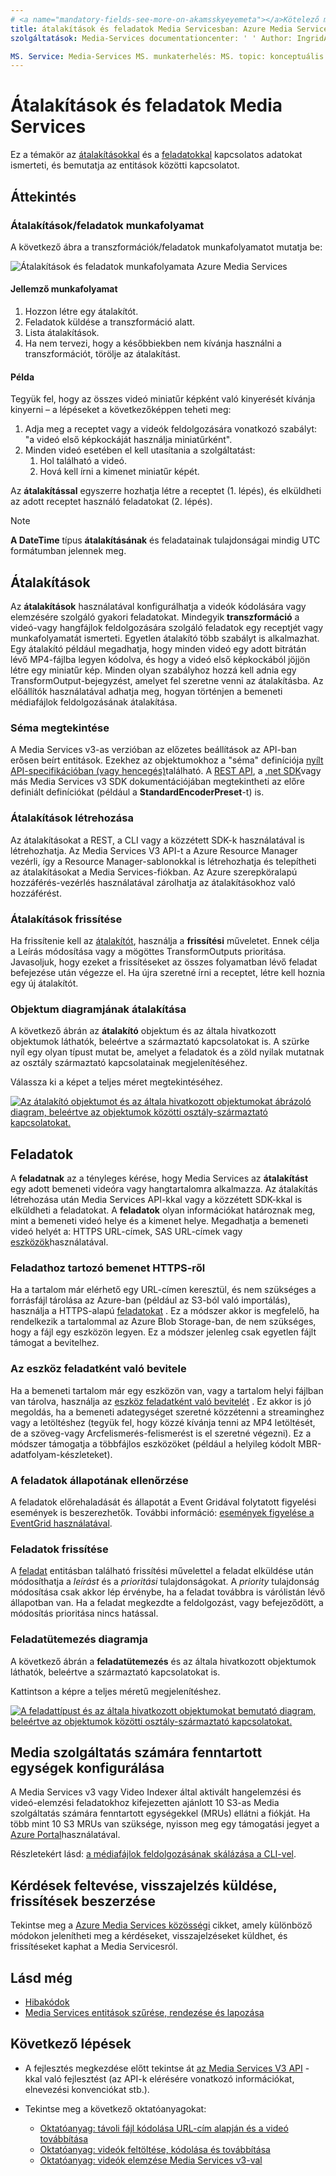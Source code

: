 ```yaml
---
# <a name="mandatory-fields-see-more-on-akamsskyeyemeta"></a>Kötelező mezők. További információ: aka.ms/skyeye/meta.
title: átalakítások és feladatok Media Servicesban: Azure Media Services Leírás: megtudhatja, hogyan hozhat létre átalakítókat a videók feldolgozásához szükséges szabályok leírásához Azure Media Servicesban.
szolgáltatások: Media-Services documentationcenter: ' ' Author: IngridAtMicrosoft Manager: femila Editor: ' '

MS. Service: Media-Services MS. munkaterhelés: MS. topic: konceptuális MS. Date: 08/19/2019 MS. Author: inhenkel
---
```


# <a name="transforms-and-jobs-in-media-services"></a>Átalakítások és feladatok Media Services

Ez a témakör az [átalakításokkal](/rest/api/media/transforms) és a [feladatokkal](/rest/api/media/jobs) kapcsolatos adatokat ismerteti, és bemutatja az entitások közötti kapcsolatot.

## <a name="overview"></a>Áttekintés

### <a name="transformsjobs-workflow"></a>Átalakítások/feladatok munkafolyamat

A következő ábra a transzformációk/feladatok munkafolyamatot mutatja be:

![Átalakítások és feladatok munkafolyamata Azure Media Services](./media/encoding/transforms-jobs.png)

#### <a name="typical-workflow"></a>Jellemző munkafolyamat

1. Hozzon létre egy átalakítót.
2. Feladatok küldése a transzformáció alatt.
3. Lista átalakítások.
4. Ha nem tervezi, hogy a későbbiekben nem kívánja használni a transzformációt, törölje az átalakítást.

#### <a name="example"></a>Példa

Tegyük fel, hogy az összes videó miniatűr képként való kinyerését kívánja kinyerni – a lépéseket a következőképpen teheti meg:

1. Adja meg a receptet vagy a videók feldolgozására vonatkozó szabályt: "a videó első képkockáját használja miniatűrként".
2. Minden videó esetében el kell utasítania a szolgáltatást:
    1. Hol található a videó.
    2. Hová kell írni a kimenet miniatűr képét.

Az **átalakítással** egyszerre hozhatja létre a receptet (1. lépés), és elküldheti az adott receptet használó feladatokat (2. lépés).

> [!NOTE]
> **A DateTime** típus **átalakításának** és feladatainak tulajdonságai mindig UTC formátumban jelennek meg.

## <a name="transforms"></a>Átalakítások

Az **átalakítások** használatával konfigurálhatja a videók kódolására vagy elemzésére szolgáló gyakori feladatokat. Mindegyik **transzformáció** a videó-vagy hangfájlok feldolgozására szolgáló feladatok egy receptjét vagy munkafolyamatát ismerteti. Egyetlen átalakító több szabályt is alkalmazhat. Egy átalakító például megadhatja, hogy minden videó egy adott bitrátán lévő MP4-fájlba legyen kódolva, és hogy a videó első képkockából jöjjön létre egy miniatűr kép. Minden olyan szabályhoz hozzá kell adnia egy TransformOutput-bejegyzést, amelyet fel szeretne venni az átalakításba. Az előállítók használatával adhatja meg, hogyan történjen a bemeneti médiafájlok feldolgozásának átalakítása.

### <a name="viewing-schema"></a>Séma megtekintése

A Media Services v3-as verzióban az előzetes beállítások az API-ban erősen beírt entitások. Ezekhez az objektumokhoz a "séma" definíciója [nyílt API-specifikációban (vagy hencegés)](https://github.com/Azure/azure-rest-api-specs/tree/master/specification/mediaservices/resource-manager/Microsoft.Media/stable/2018-07-01)található. A [REST API](/rest/api/media/transforms/createorupdate#standardencoderpreset), a [.net SDK](/dotnet/api/microsoft.azure.management.media.models.standardencoderpreset?view=azure-dotnet)vagy más Media Services v3 SDK dokumentációjában megtekintheti az előre definiált definíciókat (például a **StandardEncoderPreset**-t) is.

### <a name="creating-transforms"></a>Átalakítások létrehozása

Az átalakításokat a REST, a CLI vagy a közzétett SDK-k használatával is létrehozhatja. Az Media Services V3 API-t a Azure Resource Manager vezérli, így a Resource Manager-sablonokkal is létrehozhatja és telepítheti az átalakításokat a Media Services-fiókban. Az Azure szerepköralapú hozzáférés-vezérlés használatával zárolhatja az átalakításokhoz való hozzáférést.

### <a name="updating-transforms"></a>Átalakítások frissítése

Ha frissítenie kell az [átalakítót](/rest/api/media/transforms), használja a **frissítési** műveletet. Ennek célja a Leírás módosítása vagy a mögöttes TransformOutputs prioritása. Javasoljuk, hogy ezeket a frissítéseket az összes folyamatban lévő feladat befejezése után végezze el. Ha újra szeretné írni a receptet, létre kell hoznia egy új átalakítót.

### <a name="transform-object-diagram"></a>Objektum diagramjának átalakítása

A következő ábrán az **átalakító** objektum és az általa hivatkozott objektumok láthatók, beleértve a származtató kapcsolatokat is. A szürke nyíl egy olyan típust mutat be, amelyet a feladatok és a zöld nyilak mutatnak az osztály származtató kapcsolatainak megjelenítéséhez.

Válassza ki a képet a teljes méret megtekintéséhez.  

[![Az átalakító objektumot és az általa hivatkozott objektumokat ábrázoló diagram, beleértve az objektumok közötti osztály-származtató kapcsolatokat.](./media/api-diagrams/transform-small.png)](./media/api-diagrams/transform-large.png#lightbox)

## <a name="jobs"></a>Feladatok

A **feladatnak** az a tényleges kérése, hogy Media Services az **átalakítást** egy adott bemeneti videóra vagy hangtartalomra alkalmazza. Az átalakítás létrehozása után Media Services API-kkal vagy a közzétett SDK-kkal is elküldheti a feladatokat. A **feladatok** olyan információkat határoznak meg, mint a bemeneti videó helye és a kimenet helye. Megadhatja a bemeneti videó helyét a: HTTPS URL-címek, SAS URL-címek vagy [eszközök](/rest/api/media/assets)használatával.  

### <a name="job-input-from-https"></a>Feladathoz tartozó bemenet HTTPS-ről

Ha a tartalom már elérhető egy URL-címen keresztül, és nem szükséges a forrásfájl tárolása az Azure-ban (például az S3-ból való importálás), használja a HTTPS-alapú [feladatokat](job-input-from-http-how-to.md) . Ez a módszer akkor is megfelelő, ha rendelkezik a tartalommal az Azure Blob Storage-ban, de nem szükséges, hogy a fájl egy eszközön legyen. Ez a módszer jelenleg csak egyetlen fájlt támogat a bevitelhez.

### <a name="asset-as-job-input"></a>Az eszköz feladatként való bevitele

Ha a bemeneti tartalom már egy eszközön van, vagy a tartalom helyi fájlban van tárolva, használja az [eszköz feladatként való bevitelét](job-input-from-local-file-how-to.md) . Ez akkor is jó megoldás, ha a bemeneti adategységet szeretné közzétenni a streaminghez vagy a letöltéshez (tegyük fel, hogy közzé kívánja tenni az MP4 letöltését, de a szöveg-vagy Arcfelismerés-felismerést is el szeretné végezni). Ez a módszer támogatja a többfájlos eszközöket (például a helyileg kódolt MBR-adatfolyam-készleteket).

### <a name="checking-job-progress"></a>A feladatok állapotának ellenőrzése

A feladatok előrehaladását és állapotát a Event Gridával folytatott figyelési események is beszerezhetők. További információ: [események figyelése a EventGrid használatával](job-state-events-cli-how-to.md).

### <a name="updating-jobs"></a>Feladatok frissítése

A [feladat](/rest/api/media/jobs) entitásban található frissítési művelettel a feladat elküldése után módosíthatja a *leírást* és a *prioritási* tulajdonságokat. A *priority* tulajdonság módosítása csak akkor lép érvénybe, ha a feladat továbbra is várólistán lévő állapotban van. Ha a feladat megkezdte a feldolgozást, vagy befejeződött, a módosítás prioritása nincs hatással.

### <a name="job-object-diagram"></a>Feladatütemezés diagramja

A következő ábrán a **feladatütemezés** és az általa hivatkozott objektumok láthatók, beleértve a származtató kapcsolatokat is.

Kattintson a képre a teljes méretű megjelenítéshez.  

[![A feladattípust és az általa hivatkozott objektumokat bemutató diagram, beleértve az objektumok közötti osztály-származtató kapcsolatokat.](./media/api-diagrams/job-small.png)](./media/api-diagrams/job-large.png#lightbox)

## <a name="configure-media-reserved-units"></a>Media szolgáltatás számára fenntartott egységek konfigurálása

A Media Services v3 vagy Video Indexer által aktivált hangelemzési és videó-elemzési feladatokhoz kifejezetten ajánlott 10 S3-as Media szolgáltatás számára fenntartott egységekkel (MRUs) ellátni a fiókját. Ha több mint 10 S3 MRUs van szüksége, nyisson meg egy támogatási jegyet a [Azure Portal](https://portal.azure.com/)használatával.

Részletekért lásd: [a médiafájlok feldolgozásának skálázása a CLI-vel](media-reserved-units-cli-how-to.md).

## <a name="ask-questions-give-feedback-get-updates"></a>Kérdések feltevése, visszajelzés küldése, frissítések beszerzése

Tekintse meg a [Azure Media Services közösségi](media-services-community.md) cikket, amely különböző módokon jelenítheti meg a kérdéseket, visszajelzéseket küldhet, és frissítéseket kaphat a Media Servicesról.

## <a name="see-also"></a>Lásd még

* [Hibakódok](/rest/api/media/jobs/get#joberrorcode)
* [Media Services entitások szűrése, rendezése és lapozása](entities-overview.md)

## <a name="next-steps"></a>Következő lépések

- A fejlesztés megkezdése előtt tekintse át [az Media Services V3 API](media-services-apis-overview.md) -kkal való fejlesztést (az API-k elérésére vonatkozó információkat, elnevezési konvenciókat stb.).
- Tekintse meg a következő oktatóanyagokat:

    - [Oktatóanyag: távoli fájl kódolása URL-cím alapján és a videó továbbítása](stream-files-tutorial-with-rest.md)
    - [Oktatóanyag: videók feltöltése, kódolása és továbbítása](stream-files-tutorial-with-api.md)
    - [Oktatóanyag: videók elemzése Media Services v3-val](analyze-videos-tutorial-with-api.md)
